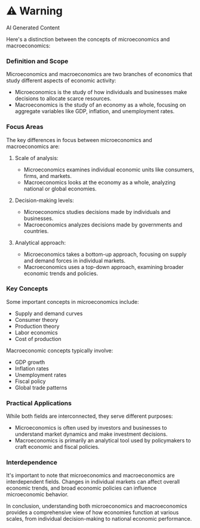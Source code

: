 <div class="warning"><h1>⚠️ Warning</h1><span>AI Generated Content</span></div>


Here's a distinction between the concepts of microeconomics and macroeconomics:

### Definition and Scope

Microeconomics and macroeconomics are two branches of economics that study different aspects of economic activity:

- Microeconomics is the study of how individuals and businesses make decisions to allocate scarce resources.
- Macroeconomics is the study of an economy as a whole, focusing on aggregate variables like GDP, inflation, and unemployment rates.

### Focus Areas

The key differences in focus between microeconomics and macroeconomics are:

1. Scale of analysis:
   - Microeconomics examines individual economic units like consumers, firms, and markets.
   - Macroeconomics looks at the economy as a whole, analyzing national or global economies.

2. Decision-making levels:
   - Microeconomics studies decisions made by individuals and businesses.
   - Macroeconomics analyzes decisions made by governments and countries.

3. Analytical approach:
   - Microeconomics takes a bottom-up approach, focusing on supply and demand forces in individual markets.
   - Macroeconomics uses a top-down approach, examining broader economic trends and policies.

### Key Concepts

Some important concepts in microeconomics include:

- Supply and demand curves
- Consumer theory
- Production theory
- Labor economics
- Cost of production

Macroeconomic concepts typically involve:

- GDP growth
- Inflation rates
- Unemployment rates
- Fiscal policy
- Global trade patterns

### Practical Applications

While both fields are interconnected, they serve different purposes:

- Microeconomics is often used by investors and businesses to understand market dynamics and make investment decisions.
- Macroeconomics is primarily an analytical tool used by policymakers to craft economic and fiscal policies.

### Interdependence

It's important to note that microeconomics and macroeconomics are interdependent fields. Changes in individual markets can affect overall economic trends, and broad economic policies can influence microeconomic behavior.

In conclusion, understanding both microeconomics and macroeconomics provides a comprehensive view of how economies function at various scales, from individual decision-making to national economic performance.

